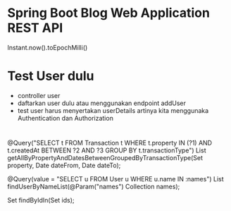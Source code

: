 # Spring Boot Blog Web Application REST API

Instant.now().toEpochMilli()

# Test User dulu
- controller user
- daftarkan user dulu atau menggunakan endpoint addUser
- test user harus menyertakan userDetails artinya kita menggunaka Authentication dan Authorization

# 

@Query("SELECT t FROM Transaction t WHERE t.property IN (?1) AND t.createdAt BETWEEN ?2 AND ?3 GROUP BY t.transactionType")
List<Transaction> getAllByPropertyAndDatesBetweenGroupedByTransactionType(Set<Property> property, Date dateFrom, Date dateTo);

@Query(value = "SELECT u FROM User u WHERE u.name IN :names")
List<User> findUserByNameList(@Param("names") Collection<String> names);

Set<User> findByIdIn(Set<Long> ids);